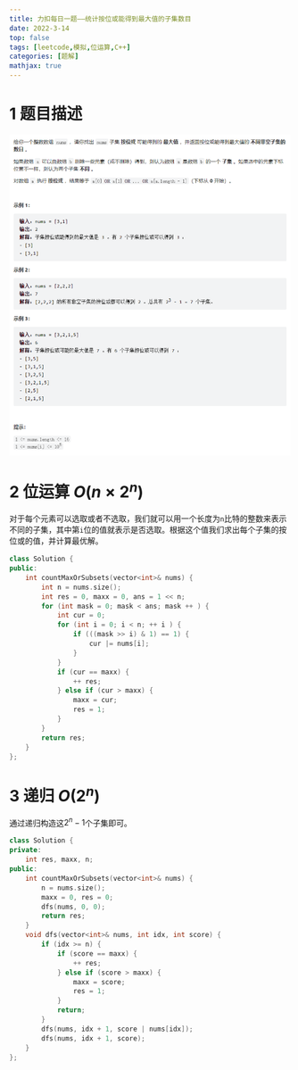 ```yaml
---
title: 力扣每日一题——统计按位或能得到最大值的子集数目
date: 2022-3-14
top: false
tags: [leetcode,模拟,位运算,C++]
categories: [题解]
mathjax: true
---
```


# 1 题目描述

![image-20220315143903655](https://raw.githubusercontent.com/unique-pure/PicLibrary/main/img/image-20220315143903655.png)

# 2 位运算 $O(n\times 2^n)$

对于每个元素可以选取或者不选取，我们就可以用一个长度为`n`比特的整数来表示不同的子集，其中第`i`位的值就表示是否选取。根据这个值我们求出每个子集的按位或的值，并计算最优解。

```cpp
class Solution {
public:
    int countMaxOrSubsets(vector<int>& nums) {
        int n = nums.size();
        int res = 0, maxx = 0, ans = 1 << n;
        for (int mask = 0; mask < ans; mask ++ ) {
            int cur = 0;
            for (int i = 0; i < n; ++ i ) {
                if (((mask >> i) & 1) == 1) {
                    cur |= nums[i];
                }
            }
            if (cur == maxx) {
                ++ res;
            } else if (cur > maxx) {
                maxx = cur;
                res = 1;
            }
        }
        return res;
    }
};
```

# 3 递归 $O(2^n)$

通过递归构造这$2^n-1$个子集即可。

```cpp
class Solution {
private:
    int res, maxx, n;
public:
    int countMaxOrSubsets(vector<int>& nums) {
        n = nums.size();
        maxx = 0, res = 0;
        dfs(nums, 0, 0);
        return res;
    }
    void dfs(vector<int>& nums, int idx, int score) {
        if (idx >= n) {
            if (score == maxx) {
                ++ res;
            } else if (score > maxx) {
                maxx = score;
                res = 1;
            }
            return;
        }
        dfs(nums, idx + 1, score | nums[idx]);
        dfs(nums, idx + 1, score);
    }
};
```

